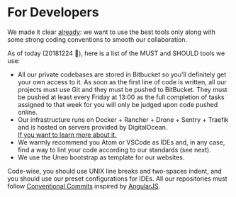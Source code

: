 
# For Developers

We made it clear [already](/nextmoov): we want to use the best tools only along with some strong coding conventions to smooth our collaboration.

As of today (20181224 🎄), here is a list of the MUST and SHOULD tools we use:

*   All our private codebases are stored in Bitbucket so you'll definitely get your own access to it. As soon as the first line of code is written, all our projects must use Git and they must be pushed to BitBucket. They must be pushed at least every Friday at 13:00 as the full completion of tasks assigned to that week for you will only be judged upon code pushed online.
*   Our infrastructure runs on Docker + Rancher + Drone + Sentry + Traefik and is hosted on servers provided by DigitalOcean.  \
[If you want to learn more about it.](https://docs.google.com/document/d/1gSAxu_PtrcKic1PAhEltk6zUNjKFZ49bMxTeOvfcIWk/edit)
*   We warmly recommend you Atom or VSCode as IDEs and, in any case, find a way to lint your code according to our standards (see next).
*   We use the Uneo bootstrap as template for our websites.

Code-wise, you should use UNIX line breaks and two-spaces indent, and you should use our preset configurations for IDEs. All our repositories must follow [Conventional Commits](http://conventionalcommits.org/) inspired by [AngularJS](https://docs.google.com/document/d/1QrDFcIiPjSLDn3EL15IJygNPiHORgU1_OOAqWjiDU5Y/preview).
